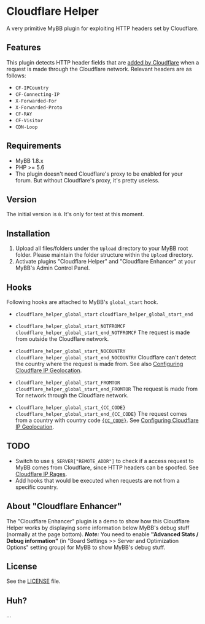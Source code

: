 # Cloudflare Helper
A very primitive MyBB plugin for exploiting HTTP headers set by Cloudflare.

## Features
This plugin detects HTTP header fields that are [added by Cloudflare](https://support.cloudflare.com/hc/en-us/articles/200170986-How-does-Cloudflare-handle-HTTP-Request-headers-) when a request is made through the Cloudflare network. Relevant headers are as follows:
- `CF-IPCountry`
- `CF-Connecting-IP`
- `X-Forwarded-For`
- `X-Forwarded-Proto`
- `CF-RAY`
- `CF-Visitor`
- `CDN-Loop`

## Requirements

- MyBB 1.8.x
- PHP >= 5.6
- The plugin doesn't need Cloudflare's proxy to be enabled for your forum. But without Cloudflare's proxy, it's pretty useless.

## Version

The initial version is `0`. It's only for test at this moment.

## Installation

1. Upload all files/folders under the `Upload` directory to your MyBB root folder. Please maintain the folder structure within the `Upload` directory.
2. Activate plugins "Cloudflare Helper" and "Cloudflare Enhancer" at your MyBB's Admin Control Panel.

## Hooks

Following hooks are attached to MyBB's `global_start` hook.
- `cloudflare_helper_global_start`
  `cloudflare_helper_global_start_end`

- `cloudflare_helper_global_start_NOTFROMCF`
  `cloudflare_helper_global_start_end_NOTFROMCF`
  The request is made from outside the Cloudflare network.
  
- `cloudflare_helper_global_start_NOCOUNTRY`
  `cloudflare_helper_global_start_end_NOCOUNTRY`
  Cloudflare can't detect the country where the request is made from. See also [Configuring Cloudflare IP Geolocation](https://support.cloudflare.com/hc/en-us/articles/200168236-What-does-Cloudflare-IP-Geolocation-do-).
  
- `cloudflare_helper_global_start_FROMTOR`
  `cloudflare_helper_global_start_end_FROMTOR`
  The request is made from Tor network through the Cloudflare network.
  
- `cloudflare_helper_global_start_{CC_CODE}`
  `cloudflare_helper_global_start_end_{CC_CODE}`
  The request comes from a country with country code [`{CC_CODE}`](https://en.wikipedia.org/wiki/ISO_3166-1_alpha-2). See [Configuring Cloudflare IP Geolocation](https://support.cloudflare.com/hc/en-us/articles/200168236-What-does-Cloudflare-IP-Geolocation-do-).

## TODO

- Switch to use `$_SERVER["REMOTE_ADDR"]` to check if a access request to MyBB comes from Cloudflare, since HTTP headers can be spoofed. See [Cloudflare IP Rages](https://www.cloudflare.com/ips/).
- Add hooks that would be executed when requests are not from a specific country.

## About "Cloudflare Enhancer"

The "Cloudflare Enhancer" plugin is a demo to show how this Cloudflare Helper works by displaying some information below MyBB's debug stuff (normally at the page bottom).
_**Note:**_ You need to enable **"Advanced Stats / Debug information"** (in "Board Settings >> Server and Optimization Options" setting group) for MyBB to show MyBB's debug stuff.

## License
See the [LICENSE](https://github.com/yuliu/mybb-plugin-cloudflare-helper/blob/master/LICENSE) file.

## Huh?
...